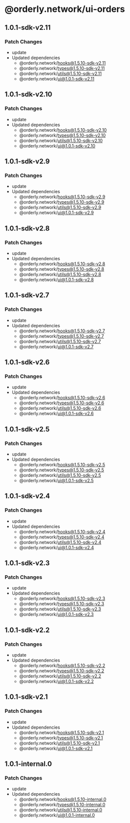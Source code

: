 # @orderly.network/ui-orders

## 1.0.1-sdk-v2.11

### Patch Changes

- update
- Updated dependencies
  - @orderly.network/hooks@1.5.10-sdk-v2.11
  - @orderly.network/types@1.5.10-sdk-v2.11
  - @orderly.network/utils@1.5.10-sdk-v2.11
  - @orderly.network/ui@1.0.1-sdk-v2.11

## 1.0.1-sdk-v2.10

### Patch Changes

- update
- Updated dependencies
  - @orderly.network/hooks@1.5.10-sdk-v2.10
  - @orderly.network/types@1.5.10-sdk-v2.10
  - @orderly.network/utils@1.5.10-sdk-v2.10
  - @orderly.network/ui@1.0.1-sdk-v2.10

## 1.0.1-sdk-v2.9

### Patch Changes

- update
- Updated dependencies
  - @orderly.network/hooks@1.5.10-sdk-v2.9
  - @orderly.network/types@1.5.10-sdk-v2.9
  - @orderly.network/utils@1.5.10-sdk-v2.9
  - @orderly.network/ui@1.0.1-sdk-v2.9

## 1.0.1-sdk-v2.8

### Patch Changes

- update
- Updated dependencies
  - @orderly.network/hooks@1.5.10-sdk-v2.8
  - @orderly.network/types@1.5.10-sdk-v2.8
  - @orderly.network/utils@1.5.10-sdk-v2.8
  - @orderly.network/ui@1.0.1-sdk-v2.8

## 1.0.1-sdk-v2.7

### Patch Changes

- update
- Updated dependencies
  - @orderly.network/hooks@1.5.10-sdk-v2.7
  - @orderly.network/types@1.5.10-sdk-v2.7
  - @orderly.network/utils@1.5.10-sdk-v2.7
  - @orderly.network/ui@1.0.1-sdk-v2.7

## 1.0.1-sdk-v2.6

### Patch Changes

- update
- Updated dependencies
  - @orderly.network/hooks@1.5.10-sdk-v2.6
  - @orderly.network/types@1.5.10-sdk-v2.6
  - @orderly.network/utils@1.5.10-sdk-v2.6
  - @orderly.network/ui@1.0.1-sdk-v2.6

## 1.0.1-sdk-v2.5

### Patch Changes

- update
- Updated dependencies
  - @orderly.network/hooks@1.5.10-sdk-v2.5
  - @orderly.network/types@1.5.10-sdk-v2.5
  - @orderly.network/utils@1.5.10-sdk-v2.5
  - @orderly.network/ui@1.0.1-sdk-v2.5

## 1.0.1-sdk-v2.4

### Patch Changes

- update
- Updated dependencies
  - @orderly.network/hooks@1.5.10-sdk-v2.4
  - @orderly.network/types@1.5.10-sdk-v2.4
  - @orderly.network/utils@1.5.10-sdk-v2.4
  - @orderly.network/ui@1.0.1-sdk-v2.4

## 1.0.1-sdk-v2.3

### Patch Changes

- update
- Updated dependencies
  - @orderly.network/hooks@1.5.10-sdk-v2.3
  - @orderly.network/types@1.5.10-sdk-v2.3
  - @orderly.network/utils@1.5.10-sdk-v2.3
  - @orderly.network/ui@1.0.1-sdk-v2.3

## 1.0.1-sdk-v2.2

### Patch Changes

- update
- Updated dependencies
  - @orderly.network/hooks@1.5.10-sdk-v2.2
  - @orderly.network/types@1.5.10-sdk-v2.2
  - @orderly.network/utils@1.5.10-sdk-v2.2
  - @orderly.network/ui@1.0.1-sdk-v2.2

## 1.0.1-sdk-v2.1

### Patch Changes

- update
- Updated dependencies
  - @orderly.network/hooks@1.5.10-sdk-v2.1
  - @orderly.network/types@1.5.10-sdk-v2.1
  - @orderly.network/utils@1.5.10-sdk-v2.1
  - @orderly.network/ui@1.0.1-sdk-v2.1

## 1.0.1-internal.0

### Patch Changes

- update
- Updated dependencies
  - @orderly.network/hooks@1.5.10-internal.0
  - @orderly.network/types@1.5.10-internal.0
  - @orderly.network/utils@1.5.10-internal.0
  - @orderly.network/ui@1.0.1-internal.0
